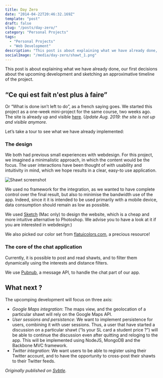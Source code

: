 ```yaml
---
title: Day Zero
date: "2014-04-22T20:46:32.169Z"
template: "post"
draft: false
slug: "/posts/day-zero/"
category: "Personal Projects"
tags:
  - "Personal Projects"
  - "Web Development"
description: "This post is about explaining what we have already done, our first decisions about the upcoming development and sketching an approximative timeline of the project."
socialImage: "/media/day-zero/shawt_1.png"
---
```


This post is about explaining what we have already done, our first decisions about the upcoming development and sketching an approximative timeline of the project.

## “Ce qui est fait n'est plus à faire”

Or “What is done isn’t left to do”, as a french saying goes. We started this project as a one-week mini-project for the same course, two weeks ago. The site is already up and visible [here](http://www.nicolasgoutay.fr/mobiledev/labthree/). _Update Aug. 2019: the site is not up and visible anymore._

Let’s take a tour to see what we have already implemented:

### The design

We both had previous small experiences with webdesign. For this project, we imagined a minimalistic approach, in which the content would be the focus. The user interactions have been thought of with usability and intuitivity in mind, which we hope results in a clear, easy-to use application.

![Shawt screenshot](/media/day-zero/shawt_1.png)

We used no framework for the integration, as we wanted to have complete control over the final result, but also to minimise the bandwidth use of the app. Indeed, since it it is intended to be used primarily with a mobile device, data consumption should remain as low as possible.

We used [Sketch](http://bohemiancoding.com/sketch/) (Mac only) to design the website, which is a cheap and more intuitive alternative to Photoshop. We advise you to have a look at it if you are interested in webdesign:)

We also picked our color set from [flatuicolors.com](http://www.flatuicolors.com/), a precious resource!

### The core of the chat application

Currently, it is possible to post and read shawts, and to filter them dynamically using the interests and distance filters.

We use [Pubnub](www.pubnub.com), a message API, to handle the chat part of our app.

## What next ?

The upcomping development will focus on three axis:

- _Google Maps integration_: The maps view, and the geolocation of a particular shawt will rely on the Google Maps API.
- _User sessions and persistence_: We want to implement persistence for users, combining it with user sessions. Thus, a user that have started a discussion on a particular shawt (“Is your SL card a student price ?”) will be able to continue the discussion even after quitting and reloging to the app. This will be implemented using NodeJS, MongoDB and the Backbone MVC framework.
- _Twitter integration_: We want users to be able to register using their Twitter account, and to have the opportunity to cross-post their shawts to their Twitter feeds.

_Originally published on [Svbtle](https://shawt.svbtle.com/day-zero)._
